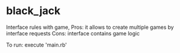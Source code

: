 # black_jack

Interface rules with game, 
Pros: it allows to create multiple games by interface requests
Cons: interface contains game logic

To run: execute 'main.rb'
